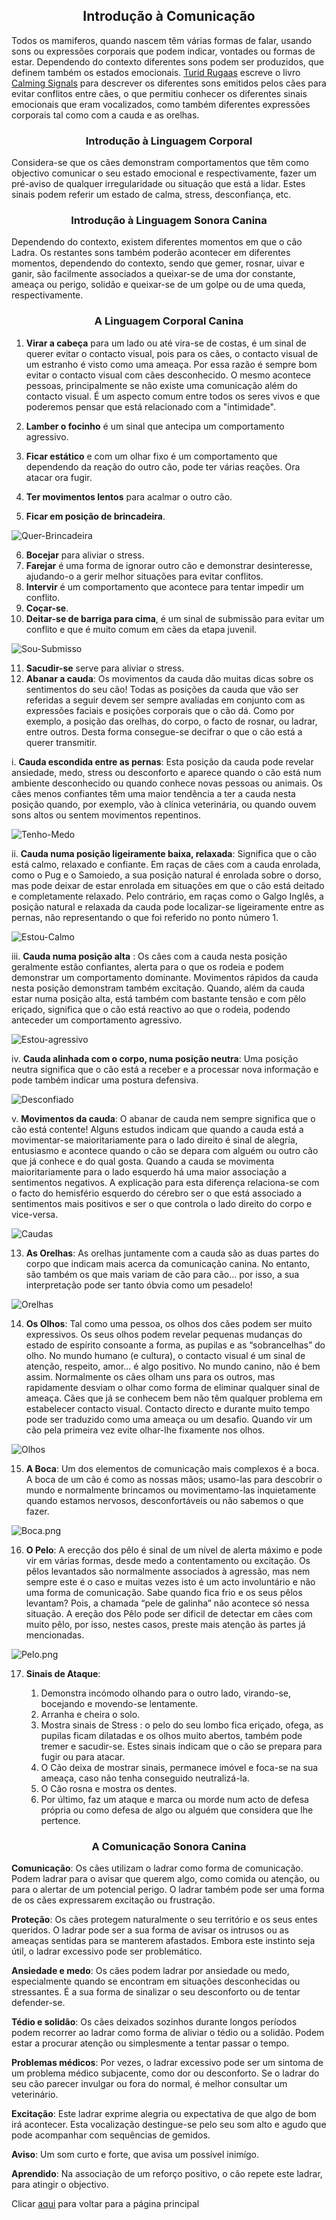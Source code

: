 <h2 style="text-align:center">Introdução à Comunicação</h2>

<p style="text-align:justify">

Todos os mamiferos, quando nascem têm várias formas de falar, usando sons ou expressões corporais que podem indicar, vontades ou formas de estar. Dependendo do contexto diferentes sons podem ser produzidos, que definem também os estados emocionais. [Turid Rugaas](https://en.wikipedia.org/wiki/Turid_Rugaas) escreve o livro [Calming Signals](https://www.dogwise.com/on-talking-terms-with-dogs-calming-signals-2nd-edition/) para descrever os diferentes sons emitidos pelos cães para evitar conflitos entre cães, o que permitiu conhecer os diferentes sinais emocionais que eram vocalizados, como também diferentes expressões corporais tal como com a cauda e as orelhas. </p>

<h3 style="text-align:center">Introdução à Linguagem Corporal</h3>
<p style="text-align:justify">

Considera-se que os cães demonstram comportamentos que têm como objectivo comunicar o seu estado emocional e respectivamente, fazer um pré-aviso de qualquer irregularidade ou situação que está a lidar. Estes sinais podem referir um estado de calma, stress, desconfiança, etc. </p>

<h3 style="text-align:center">Introdução à Linguagem Sonora Canina</h3>
<p style="text-align:justify">

Dependendo do contexto, existem diferentes momentos em que o cão Ladra. Os restantes sons também poderão acontecer em diferentes momentos, dependendo do contexto, sendo que gemer, rosnar, uivar e ganir, são facilmente associados a queixar-se de uma dor constante, ameaça ou perigo, solidão e queixar-se de um golpe ou de uma queda, respectivamente. </p>

<h3 style="text-align:center">A Linguagem Corporal Canina</h3> 


1. **Virar a cabeça** para um lado ou até vira-se de costas, é um sinal de querer evitar o contacto visual, pois para os cães, o contacto visual de um estranho é visto como uma ameaça. Por essa razão é sempre bom evitar o contacto visual com cães desconhecido. 
O mesmo acontece pessoas, principalmente se não existe uma comunicação além do contacto visual. É um aspecto comum entre todos os seres vivos e que poderemos pensar que está relacionado com a "intimidade". 

2. **Lamber o focinho** é um sinal que antecipa um comportamento agressivo. 
3. **Ficar estático** e com um olhar fixo é um comportamento que dependendo da reação do outro cão, pode ter várias reações. Ora atacar ora fugir.
4. **Ter movimentos lentos** para acalmar o outro cão. 
5. **Ficar em posição de brincadeira**. 

![Quer-Brincadeira](../imagens/brincar.png)

6. **Bocejar** para aliviar o stress. 
7. **Farejar** é uma forma de ignorar outro cão e demonstrar desinteresse, ajudando-o a gerir melhor situações para evitar conflitos. 
8. **Intervir** é um comportamento que acontece para tentar impedir um conflito. 
9. **Coçar-se**. 
10. **Deitar-se de barriga para cima**, é um sinal de submissão para evitar um conflito e que é muito comum em cães da etapa juvenil. 

![Sou-Submisso](../imagens/submissao.png)

11. **Sacudir-se** serve para aliviar o stress. 
12. **Abanar a cauda**: Os movimentos da cauda dão muitas dicas sobre os sentimentos do seu cão! Todas as posições da cauda que vão ser referidas a seguir devem ser sempre avaliadas em conjunto com as expressões faciais e posições corporais que o cão dá. Como por exemplo, a posição das orelhas, do corpo, o facto de rosnar, ou ladrar, entre outros. Desta forma consegue-se decifrar o que o cão está a querer transmitir.

i. **Cauda escondida entre as pernas**:
Esta posição da cauda pode revelar ansiedade, medo, stress ou desconforto e aparece quando o cão está num ambiente desconhecido ou quando conhece novas pessoas ou animais. Os cães menos confiantes têm uma maior tendência a ter a cauda nesta posição quando, por exemplo, vão à clínica veterinária, ou quando ouvem sons altos ou sentem movimentos repentinos.

![Tenho-Medo](../imagens/medo.png)

ii. **Cauda numa posição ligeiramente baixa, relaxada**:
Significa que o cão está calmo, relaxado e confiante. Em raças de cães com a cauda enrolada, como o Pug e o Samoiedo, a sua posição natural é enrolada sobre o dorso, mas pode deixar de estar enrolada em situações em que o cão está deitado e completamente relaxado. Pelo contrário, em raças como o Galgo Inglês, a posição natural e relaxada da cauda pode localizar-se ligeiramente entre as pernas, não representando o que foi referido no ponto número 1.

![Estou-Calmo](../imagens/relaxa_e_calmo.png)

iii. **Cauda numa posição alta** :
Os cães com a cauda nesta posição geralmente estão confiantes, alerta para o que os rodeia e podem demonstrar um comportamento dominante. Movimentos rápidos da cauda nesta posição demonstram também excitação. Quando, além da cauda estar numa posição alta, está também com bastante tensão e com pêlo eriçado, significa que o cão está reactivo ao que o rodeia, podendo anteceder um comportamento agressivo.

![Estou-agressivo](../imagens/agressivo.png)

iv. **Cauda alinhada com o corpo, numa posição neutra**:
Uma posição neutra significa que o cão está a receber e a processar nova informação e pode também indicar uma postura defensiva.

![Desconfiado](../imagens//dominante.png)
    
v. **Movimentos da cauda**:
O abanar de cauda nem sempre significa que o cão está contente! Alguns estudos indicam que quando a cauda está a movimentar-se maioritariamente para o lado direito é sinal de alegria, entusiasmo e acontece quando o cão se depara com alguém ou outro cão que já conhece e do qual gosta. Quando a cauda se movimenta maioritariamente para o lado esquerdo há uma maior associação a sentimentos negativos. A explicação para esta diferença relaciona-se com o facto do hemisfério esquerdo do cérebro ser o que está associado a sentimentos mais positivos e ser o que controla o lado direito do corpo e vice-versa.

![Caudas](../imagens/caudas.png)

13. **As Orelhas**: As orelhas juntamente com a cauda são as duas partes do corpo que indicam mais acerca da comunicação canina. No entanto, são também os que mais variam de cão para cão… por isso, a sua interpretação pode ser tanto óbvia como um pesadelo!

![Orelhas](../imagens/orelhas.png)

14. **Os Olhos**: Tal como uma pessoa, os olhos dos cães podem ser muito expressivos. Os seus olhos podem revelar pequenas mudanças do estado de espírito consoante a forma, as pupilas e as “sobrancelhas” do olho. No mundo humano (e cultura), o contacto visual é um sinal de atenção, respeito, amor… é algo positivo. No mundo canino, não é bem assim. Normalmente os cães olham uns para os outros, mas rapidamente desviam o olhar como forma de eliminar qualquer sinal de ameaça. Cães que já se conhecem bem não têm qualquer problema em estabelecer contacto visual. Contacto directo e durante muito tempo pode ser traduzido como uma ameaça ou um desafio. Quando vir um cão pela primeira vez evite olhar-lhe fixamente nos olhos.

![Olhos](../imagens/olhos.png)

15. **A Boca**: Um dos elementos de comunicação mais complexos é a boca. A boca de um cão é como as nossas mãos; usamo-las para descobrir o mundo e normalmente brincamos ou movimentamo-las inquietamente quando estamos nervosos, desconfortáveis ou não sabemos o que fazer.

![Boca.png](../imagens/boca.png)

16. **O Pelo**: A erecção dos pêlo é sinal de um nível de alerta máximo e pode vir em várias formas, desde medo a contentamento ou excitação. Os pêlos levantados são normalmente associados à agressão, mas nem sempre este é o caso e muitas vezes isto é um acto involuntário e não uma forma de comunicação. Sabe quando fica frio e os seus pêlos levantam? Pois, a chamada “pele de galinha” não acontece só nessa situação. A ereção dos Pêlo pode ser dificil de detectar em cães com muito pêlo, por isso, nestes casos, preste mais atenção às partes já mencionadas.

![Pelo.png](../imagens/pelo.png)

17. **Sinais de Ataque**: 

    1. Demonstra incómodo olhando para o outro lado, virando-se, bocejando e movendo-se lentamente.<br>
    2. Arranha e cheira o solo.<br>
    3. Mostra sinais de Stress :  o pelo do seu lombo fica eriçado, ofega, as pupilas ficam dilatadas e os olhos muito abertos, também pode tremer e sacudir-se. Estes sinais indicam que o cão se prepara para fugir ou para atacar.<br>
    4. O Cão deixa de mostrar sinais, permanece imóvel e foca-se na sua ameaça, caso não tenha conseguido neutralizá-la.<br>
    5. O Cão rosna e mostra os dentes.<br>
    6. Por último, faz um ataque e marca ou morde num acto de defesa própria ou como defesa de algo ou alguém que considera que lhe pertence.

<h3 style="text-align:center">A Comunicação Sonora Canina</h3>


**Comunicação**: Os cães utilizam o ladrar como forma de comunicação. Podem ladrar para o avisar que querem algo, como comida ou atenção, ou para o alertar de um potencial perigo. O ladrar também pode ser uma forma de os cães expressarem excitação ou frustração.

**Proteção**: Os cães protegem naturalmente o seu território e os seus entes queridos. O ladrar pode ser a sua forma de avisar os intrusos ou as ameaças sentidas para se manterem afastados. Embora este instinto seja útil, o ladrar excessivo pode ser problemático.

**Ansiedade e medo**: Os cães podem ladrar por ansiedade ou medo, especialmente quando se encontram em situações desconhecidas ou stressantes. É a sua forma de sinalizar o seu desconforto ou de tentar defender-se.

**Tédio e solidão**: Os cães deixados sozinhos durante longos períodos podem recorrer ao ladrar como forma de aliviar o tédio ou a solidão. Podem estar a procurar atenção ou simplesmente a tentar passar o tempo.

**Problemas médicos**: Por vezes, o ladrar excessivo pode ser um sintoma de um problema médico subjacente, como dor ou desconforto. Se o ladrar do seu cão parecer invulgar ou fora do normal, é melhor consultar um veterinário.

**Excitação**: Este ladrar exprime alegria ou expectativa de que algo de bom irá acontecer. Esta vocalização destingue-se pelo seu som alto e agudo que pode acompanhar com sequências de gemidos. 

**Aviso**: Um som curto e forte, que avisa um possível inimígo. 

**Aprendido**: Na associação de um reforço positivo, o cão repete este ladrar, para atingir o objectivo. 

Clicar [aqui](../README.md) para voltar para a página principal